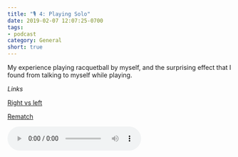 ```yaml
---
title: "🎙 4: Playing Solo"
date: 2019-02-07 12:07:25-0700
tags:
- podcast
category: General
short: true
---
```


My experience playing racquetball by myself, and the surprising effect that I found from talking to myself while playing.

*Links*

[Right vs left](https://www.bennorris.org/2019/02/04/right-vs-left)

[Rematch](https://www.bennorris.org/2019/02/04/rematch)

<audio controls="controls" src="https://media.bennorris.org/images/bennorris/uploads/2019/c47487fa5e.mp3" />

